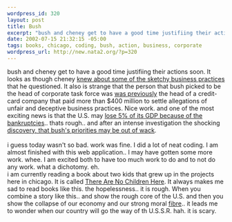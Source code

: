 ```yaml
--- 
wordpress_id: 320
layout: post
title: Bush
excerpt: "bush and cheney get to have a good time justifiing their actions soon. It looks as though cheney knew about some of the sketchy business practices that he questioned. It also is strange that the person that bush picked to be the head of corporate task force was "
date: 2002-07-15 21:32:15 -05:00
tags: books, chicago, coding, bush, action, business, corporate
wordpress_url: http://new.nata2.org/?p=320
---
```

bush and cheney get to have a good time justifiing their actions soon. It looks as though cheney <a href="http://library.northernlight.com/FB20020714470000019.html?cb=0&amp;dx=1006&amp;sc=0#doc">knew about some of the sketchy business practices</a> that he questioned. It also is strange that the person that bush picked to be the head of corporate task force was <a href="http://channels.netscape.com/ns/news/ns/story.jsp?floc=FF-PLS-PLS&amp;id=403959968&amp;dt=20020713185500&amp;w=RTR&amp;coview=">was previously</a> the head of a credit-card company that paid more than $400 million to settle allegations of unfair and deceptive business practices. Nice work. and one of the most exciting news is that the U.S. may <a href="http://www.fortune.com/indexw.jhtml?channel=artcol.jhtml&amp;doc_id=208698">lose 5% of its GDP because of the bankruptcies</a>.. thats rough.. and after an intense investigation the shocking <a href="http://library.northernlight.com/FE20020715440000099.html?cb=0&amp;dx=1006&amp;sc=0#doc">discovery, that bush's priorities may be out of wack</a>.<br/><br/>i guess today wasn't so bad. work was fine. I did a lot of neat coding. I am almost finished with this web application.. I may have gotten some more work. whee. I am excited both to have too much work to do and to not do any work. what a dichotomy. eh. <br/>i am currently reading a book about two kids that grew up in the projects here in chicago. It is called <a href="http://www.amazon.com/exec/obidos/ASIN/0385265565/nata2productions">There Are No Children Here</a>. It always makes me sad to read books like this. the hopelessness.. it is rough. When you combine a story like this.. and show the rough core of the U.S. and then you show the collapse of our economy and our strong moral <a href="http://www.bitchmech.com">fibre</a>.. it leads me to wonder when our country will go the way of th U.S.S.R. hah. it is scary. 
